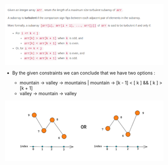 ![img.png](explanation-images/turbulent-formula.png)

- By the given constraints we can conclude that we have  two options : 
    
    - mountain -> valley -> mountains | mountain -> [k - 1] < [ k ] && [ k ] > [k + 1]
    - valley -> mountain -> valley
    
![img.png](explanation-images/visual-representation.png)